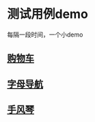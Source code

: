 # 测试用例demo
每隔一段时间，一个小demo
## [购物车](http://dobbin.github.io/demo/shop)
## [字母导航](http://dobbin.github.io/demo/letterNav)
## [手风琴](http://dobbin.github.io/demo/accordion)
